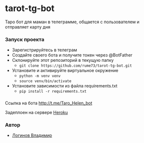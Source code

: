 # tarot-tg-bot

Таро бот для маман в телеграмме, общается с пользователем и отправляет карту дня 

### Запуск проекта
- Зарегистрируйтесь в телеграм
- Создайте своего бота и получите токен через @BotFather
- Склонируйте этот репозиторий в текущую папку 
    - `git clone https://github.com/rume73/tarot-tg-bot.git`
- Установите и активируйте виртуальное окружение 
    - `python -m venv venv`
    - `source venv/bin/activate`
- Установите зависимости из файла requirements.txt 
    - `pip install -r requirements.txt`

### 
Ссылка на бота http://t.me/Taro_Helen_bot

Задеплоен на сервере [Heroku](https://heroku.com/)
### Автор
- [Логинов Владимир](https://github.com/rume73)